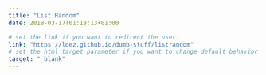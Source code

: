 ```yaml
---
title: "List Random"
date: 2018-03-17T01:18:13+01:00

# set the link if you want to redirect the user.
link: "https://ldez.github.io/dumb-stuff/listrandom"
# set the html target parameter if you want to change default behavior
target: "_blank"
---
```

